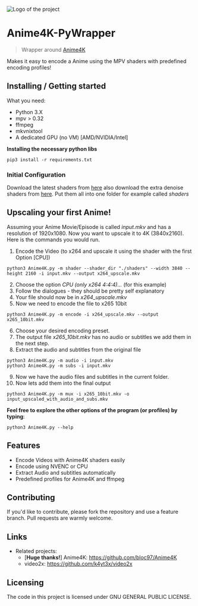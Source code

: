 ![Logo of the project](demo.gif)

# Anime4K-PyWrapper
> Wrapper around [Anime4K](https://github.com/bloc97/Anime4K)

Makes it easy to encode a Anime using the MPV shaders with predefined encoding profiles!

## Installing / Getting started

What you need:
- Python 3.X
- mpv > 0.32
- ffmpeg
- mkvnixtool
- A dedicated GPU (no VM) [AMD/NVIDIA/Intel]

**Installing the necessary python libs**

```
pip3 install -r requirements.txt
```

### Initial Configuration

Download the latest shaders from [here](https://github.com/bloc97/Anime4K/releases) also download the extra denoise shaders from [here](https://github.com/bloc97/Anime4K/tree/master/glsl/3.1/Denoise).
Put them all into one folder for example called *shaders*

## Upscaling your first Anime!

Assuming your Anime Movie/Episode is called *input.mkv* and has a resolution of 1920x1080.
Now you want to upscale it to 4K (3840x2160).
Here is the commands you would run.

1. Encode the Video (to x264 and upscale it using the shader with the first Option [CPU])
```
python3 Anime4K.py -m shader --shader_dir "./shaders" --width 3840 --height 2160 -i input.mkv --output x264_upscale.mkv
```
2. Choose the option *CPU (only x264 4:4:4)...* (for this example)
3. Follow the dialogues - they should be pretty self explanatory
4. Your file should now be in *x264_upscale.mkv*
5. Now we need to encode the file to x265 10bit
```
python3 Anime4K.py -m encode -i x264_upscale.mkv --output x265_10bit.mkv
```
6. Choose your desired encoding preset.
7. The output file *x265_10bit.mkv* has no audio or subtitles we add them in the next step.
8. Extract the audio and subtitles from the original file
```
python3 Anime4K.py -m audio -i input.mkv
python3 Anime4K.py -m subs -i input.mkv
```
9. Now we have the audio files and subtitles in the current folder.
10. Now lets add them into the final output
```
python3 Anime4K.py -m mux -i x265_10bit.mkv -o input_upscaled_with_audio_and_subs.mkv
```


**Feel free to explore the other options of the program (or profiles) by typing**:
```
python3 Anime4K.py --help
```

## Features

* Encode Videos with Anime4K shaders easily
* Encode using NVENC or CPU
* Extract Audio and subtitles automatically
* Predefined profiles for Anime4K and ffmpeg

## Contributing

If you'd like to contribute, please fork the repository and use a feature
branch. Pull requests are warmly welcome.

## Links

- Related projects:
  - [**Huge thanks!**] Anime4K: https://github.com/bloc97/Anime4K
  - video2x: https://github.com/k4yt3x/video2x


## Licensing

The code in this project is licensed under GNU GENERAL PUBLIC LICENSE.
